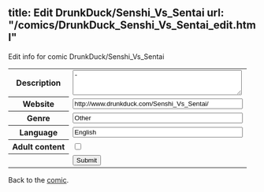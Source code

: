 title: Edit DrunkDuck/Senshi_Vs_Sentai
url: "/comics/DrunkDuck_Senshi_Vs_Sentai_edit.html"
---
Edit info for comic DrunkDuck/Senshi_Vs_Sentai

<form name="comic" action="http://gaepostmail.appspot.com/comic/" method="post">
<table class="comicinfo">
<tr>
<th>Description</th><td><textarea name="description" cols="40" rows="3">-</textarea></td>
</tr>
<tr>
<th>Website</th><td><input type="text" name="url" value="http://www.drunkduck.com/Senshi_Vs_Sentai/" size="40"/></td>
</tr>
<tr>
<th>Genre</th><td><input type="text" name="genre" value="Other" size="40"/></td>
</tr>
<tr>
<th>Language</th><td><input type="text" name="language" value="English" size="40"/></td>
</tr>
<tr>
<th>Adult content</th><td><input type="checkbox" name="adult" value="adult" /></td>
</tr>
<tr>
<th></th><td>
<input type="hidden" name="comic" value="DrunkDuck_Senshi_Vs_Sentai" />
<input type="submit" name="submit" value="Submit" />
</td>
</tr>
</table>
</form>

Back to the [comic](DrunkDuck_Senshi_Vs_Sentai.html).
